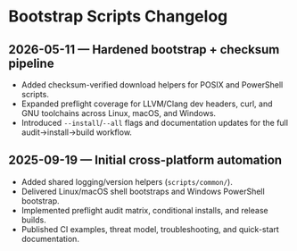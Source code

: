 # Bootstrap Scripts Changelog

## 2026-05-11 — Hardened bootstrap + checksum pipeline

* Added checksum-verified download helpers for POSIX and PowerShell scripts.
* Expanded preflight coverage for LLVM/Clang dev headers, curl, and GNU toolchains across Linux, macOS, and Windows.
* Introduced `--install`/`--all` flags and documentation updates for the full audit→install→build workflow.

## 2025-09-19 — Initial cross-platform automation

* Added shared logging/version helpers (`scripts/common/`).
* Delivered Linux/macOS shell bootstraps and Windows PowerShell bootstrap.
* Implemented preflight audit matrix, conditional installs, and release builds.
* Published CI examples, threat model, troubleshooting, and quick-start documentation.
